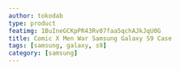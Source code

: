 ```yaml
---
author: tokodab
type: product
featimg: 1BuIneGCKpPR43Rv07faa5qchAJkJqU0G
title: Comic X Men War Samsung Galaxy S9 Case
tags: [samsung, galaxy, s9]
category: [samsung]
---
```

